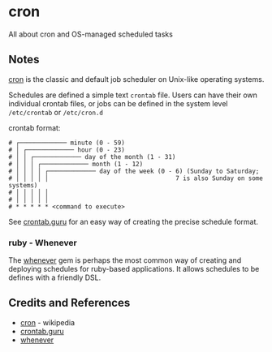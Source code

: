 # cron

All about cron and OS-managed scheduled tasks

## Notes

[cron](https://en.wikipedia.org/wiki/Cron) is the classic and default job scheduler on Unix-like operating systems.

Schedules are defined a simple text `crontab` file. Users can have their own individual crontab files,
or jobs can be defined in the system level `/etc/crontab` or `/etc/cron.d`

crontab format:

    # ┌───────────── minute (0 - 59)
    # │ ┌───────────── hour (0 - 23)
    # │ │ ┌───────────── day of the month (1 - 31)
    # │ │ │ ┌───────────── month (1 - 12)
    # │ │ │ │ ┌───────────── day of the week (0 - 6) (Sunday to Saturday;
    # │ │ │ │ │                                   7 is also Sunday on some systems)
    # │ │ │ │ │
    # │ │ │ │ │
    # * * * * * <command to execute>


See [crontab.guru](https://crontab.guru/) for an easy way of creating the precise schedule format.

### ruby - Whenever

The [whenever](https://rubygems.org/gems/whenever) gem is perhaps the most common way of creating and deploying schedules
for ruby-based applications. It allows schedules to be defines with a friendly DSL.

## Credits and References

* [cron](https://en.wikipedia.org/wiki/Cron) - wikipedia
* [crontab.guru](https://crontab.guru/)
* [whenever](https://rubygems.org/gems/whenever)
